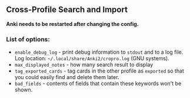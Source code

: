 ## Cross-Profile Search and Import

**Anki needs to be restarted after changing the config.**

### List of options:

* `enable_debug_log` - print debug information to `stdout` and to a log file.
Log location: `~/.local/share/Anki2/cropro.log` (GNU systems).
* `max_displayed_notes` - how many search result to display
* `tag_exported_cards` - tag cards in the other profile as `exported`
so that you could easily find and delete them later.
* `bad_fields` - contents of fields that contain these keywords won't be shown.
